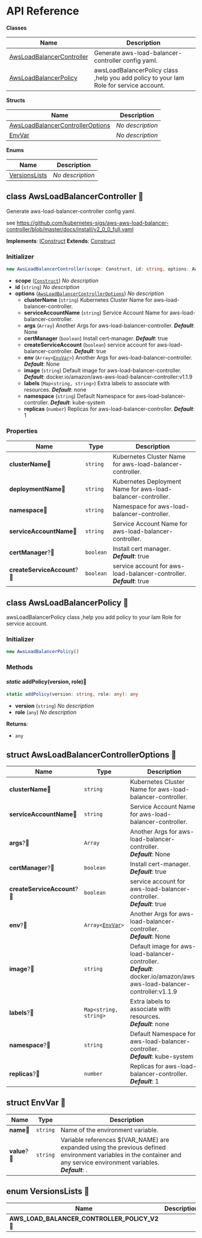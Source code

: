 # API Reference

**Classes**

Name|Description
----|-----------
[AwsLoadBalancerController](#opencdk8s-cdk8s-aws-lb-controller-awsloadbalancercontroller)|Generate aws-load-balancer-controller config yaml.
[AwsLoadBalancerPolicy](#opencdk8s-cdk8s-aws-lb-controller-awsloadbalancerpolicy)|awsLoadBalancerPolicy class ,help you add policy to your Iam Role for service account.


**Structs**

Name|Description
----|-----------
[AwsLoadBalancerControllerOptions](#opencdk8s-cdk8s-aws-lb-controller-awsloadbalancercontrolleroptions)|*No description*
[EnvVar](#opencdk8s-cdk8s-aws-lb-controller-envvar)|*No description*


**Enums**

Name|Description
----|-----------
[VersionsLists](#opencdk8s-cdk8s-aws-lb-controller-versionslists)|*No description*



## class AwsLoadBalancerController 🔹 <a id="opencdk8s-cdk8s-aws-lb-controller-awsloadbalancercontroller"></a>

Generate aws-load-balancer-controller config yaml.

see https://github.com/kubernetes-sigs/aws-aws-load-balancer-controller/blob/master/docs/install/v2_0_0_full.yaml

__Implements__: [IConstruct](#constructs-iconstruct)
__Extends__: [Construct](#constructs-construct)

### Initializer




```ts
new AwsLoadBalancerController(scope: Construct, id: string, options: AwsLoadBalancerControllerOptions)
```

* **scope** (<code>[Construct](#constructs-construct)</code>)  *No description*
* **id** (<code>string</code>)  *No description*
* **options** (<code>[AwsLoadBalancerControllerOptions](#opencdk8s-cdk8s-aws-lb-controller-awsloadbalancercontrolleroptions)</code>)  *No description*
  * **clusterName** (<code>string</code>)  Kubernetes Cluster Name for aws-load-balancer-controller. 
  * **serviceAccountName** (<code>string</code>)  Service Account Name for aws-load-balancer-controller. 
  * **args** (<code>Array<string></code>)  Another Args for aws-load-balancer-controller. __*Default*__: None
  * **certManager** (<code>boolean</code>)  Install cert-manager. __*Default*__: true
  * **createServiceAccount** (<code>boolean</code>)  service account for aws-load-balancer-controller. __*Default*__: true
  * **env** (<code>Array<[EnvVar](#opencdk8s-cdk8s-aws-lb-controller-envvar)></code>)  Another Args for aws-load-balancer-controller. __*Default*__: None
  * **image** (<code>string</code>)  Default image for aws-load-balancer-controller. __*Default*__: docker.io/amazon/aws-aws-load-balancer-controller:v1.1.9
  * **labels** (<code>Map<string, string></code>)  Extra labels to associate with resources. __*Default*__: none
  * **namespace** (<code>string</code>)  Default Namespace for aws-load-balancer-controller. __*Default*__: kube-system
  * **replicas** (<code>number</code>)  Replicas for aws-load-balancer-controller. __*Default*__: 1



### Properties


Name | Type | Description 
-----|------|-------------
**clusterName**🔹 | <code>string</code> | Kubernetes Cluster Name for aws-load-balancer-controller.
**deploymentName**🔹 | <code>string</code> | Kubernetes Deployment Name for aws-load-balancer-controller.
**namespace**🔹 | <code>string</code> | Namespace for aws-load-balancer-controller.
**serviceAccountName**🔹 | <code>string</code> | Service Account Name for aws-load-balancer-controller.
**certManager**?🔹 | <code>boolean</code> | Install cert manager.<br/>__*Default*__: true
**createServiceAccount**?🔹 | <code>boolean</code> | service account for aws-load-balancer-controller.<br/>__*Default*__: true



## class AwsLoadBalancerPolicy 🔹 <a id="opencdk8s-cdk8s-aws-lb-controller-awsloadbalancerpolicy"></a>

awsLoadBalancerPolicy class ,help you add policy to your Iam Role for service account.


### Initializer




```ts
new AwsLoadBalancerPolicy()
```



### Methods


#### *static* addPolicy(version, role)🔹 <a id="opencdk8s-cdk8s-aws-lb-controller-awsloadbalancerpolicy-addpolicy"></a>



```ts
static addPolicy(version: string, role: any): any
```

* **version** (<code>string</code>)  *No description*
* **role** (<code>any</code>)  *No description*

__Returns__:
* <code>any</code>



## struct AwsLoadBalancerControllerOptions 🔹 <a id="opencdk8s-cdk8s-aws-lb-controller-awsloadbalancercontrolleroptions"></a>






Name | Type | Description 
-----|------|-------------
**clusterName**🔹 | <code>string</code> | Kubernetes Cluster Name for aws-load-balancer-controller.
**serviceAccountName**🔹 | <code>string</code> | Service Account Name for aws-load-balancer-controller.
**args**?🔹 | <code>Array<string></code> | Another Args for aws-load-balancer-controller.<br/>__*Default*__: None
**certManager**?🔹 | <code>boolean</code> | Install cert-manager.<br/>__*Default*__: true
**createServiceAccount**?🔹 | <code>boolean</code> | service account for aws-load-balancer-controller.<br/>__*Default*__: true
**env**?🔹 | <code>Array<[EnvVar](#opencdk8s-cdk8s-aws-lb-controller-envvar)></code> | Another Args for aws-load-balancer-controller.<br/>__*Default*__: None
**image**?🔹 | <code>string</code> | Default image for aws-load-balancer-controller.<br/>__*Default*__: docker.io/amazon/aws-aws-load-balancer-controller:v1.1.9
**labels**?🔹 | <code>Map<string, string></code> | Extra labels to associate with resources.<br/>__*Default*__: none
**namespace**?🔹 | <code>string</code> | Default Namespace for aws-load-balancer-controller.<br/>__*Default*__: kube-system
**replicas**?🔹 | <code>number</code> | Replicas for aws-load-balancer-controller.<br/>__*Default*__: 1



## struct EnvVar 🔹 <a id="opencdk8s-cdk8s-aws-lb-controller-envvar"></a>






Name | Type | Description 
-----|------|-------------
**name**🔹 | <code>string</code> | Name of the environment variable.
**value**?🔹 | <code>string</code> | Variable references $(VAR_NAME) are expanded using the previous defined environment variables in the container and any service environment variables.<br/>__*Default*__: .



## enum VersionsLists 🔹 <a id="opencdk8s-cdk8s-aws-lb-controller-versionslists"></a>



Name | Description
-----|-----
**AWS_LOAD_BALANCER_CONTROLLER_POLICY_V2** 🔹|


